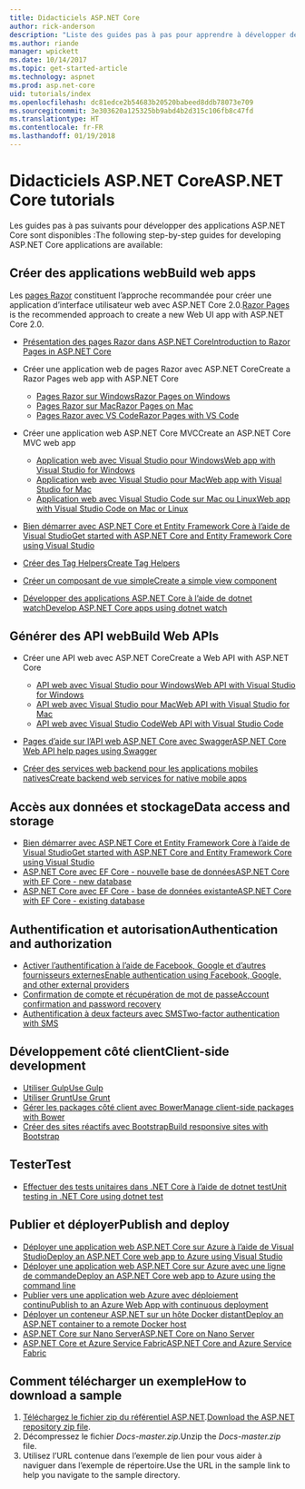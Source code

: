 ```yaml
---
title: Didacticiels ASP.NET Core
author: rick-anderson
description: "Liste des guides pas à pas pour apprendre à développer des applications ASP.NET Core."
ms.author: riande
manager: wpickett
ms.date: 10/14/2017
ms.topic: get-started-article
ms.technology: aspnet
ms.prod: asp.net-core
uid: tutorials/index
ms.openlocfilehash: dc81edce2b54683b20520babeed8ddb78073e709
ms.sourcegitcommit: 3e303620a125325bb9abd4b2d315c106fb8c47fd
ms.translationtype: HT
ms.contentlocale: fr-FR
ms.lasthandoff: 01/19/2018
---
```

# <a name="aspnet-core-tutorials"></a><span data-ttu-id="8595b-103">Didacticiels ASP.NET Core</span><span class="sxs-lookup"><span data-stu-id="8595b-103">ASP.NET Core tutorials</span></span>

<span data-ttu-id="8595b-104">Les guides pas à pas suivants pour développer des applications ASP.NET Core sont disponibles :</span><span class="sxs-lookup"><span data-stu-id="8595b-104">The following step-by-step guides for developing ASP.NET Core applications are available:</span></span>

## <a name="build-web-apps"></a><span data-ttu-id="8595b-105">Créer des applications web</span><span class="sxs-lookup"><span data-stu-id="8595b-105">Build web apps</span></span>

<span data-ttu-id="8595b-106">Les [pages Razor](xref:mvc/razor-pages/index) constituent l’approche recommandée pour créer une application d’interface utilisateur web avec ASP.NET Core 2.0.</span><span class="sxs-lookup"><span data-stu-id="8595b-106">[Razor Pages](xref:mvc/razor-pages/index) is the recommended approach to create a new Web UI app with ASP.NET Core 2.0.</span></span>

* [<span data-ttu-id="8595b-107">Présentation des pages Razor dans ASP.NET Core</span><span class="sxs-lookup"><span data-stu-id="8595b-107">Introduction to Razor Pages in ASP.NET Core</span></span>](xref:mvc/razor-pages/index)
* <span data-ttu-id="8595b-108">Créer une application web de pages Razor avec ASP.NET Core</span><span class="sxs-lookup"><span data-stu-id="8595b-108">Create a Razor Pages web app with ASP.NET Core</span></span>

   * [<span data-ttu-id="8595b-109">Pages Razor sur Windows</span><span class="sxs-lookup"><span data-stu-id="8595b-109">Razor Pages on Windows</span></span>](xref:tutorials/razor-pages/index)
   * [<span data-ttu-id="8595b-110">Pages Razor sur Mac</span><span class="sxs-lookup"><span data-stu-id="8595b-110">Razor Pages on Mac</span></span>](xref:tutorials/razor-pages-mac/index)
   * [<span data-ttu-id="8595b-111">Pages Razor avec VS Code</span><span class="sxs-lookup"><span data-stu-id="8595b-111">Razor Pages with VS Code</span></span>](xref:tutorials/razor-pages-vsc/index)  

* <span data-ttu-id="8595b-112">Créer une application web ASP.NET Core MVC</span><span class="sxs-lookup"><span data-stu-id="8595b-112">Create an ASP.NET Core MVC web app</span></span>

   * [<span data-ttu-id="8595b-113">Application web avec Visual Studio pour Windows</span><span class="sxs-lookup"><span data-stu-id="8595b-113">Web app with Visual Studio for Windows</span></span>](first-mvc-app/index.md)
   * [<span data-ttu-id="8595b-114">Application web avec Visual Studio pour Mac</span><span class="sxs-lookup"><span data-stu-id="8595b-114">Web app with Visual Studio for Mac</span></span>](first-mvc-app-mac/index.md)
   * [<span data-ttu-id="8595b-115">Application web avec Visual Studio Code sur Mac ou Linux</span><span class="sxs-lookup"><span data-stu-id="8595b-115">Web app with Visual Studio Code on Mac or Linux</span></span>](first-mvc-app-xplat/index.md)

* [<span data-ttu-id="8595b-116">Bien démarrer avec ASP.NET Core et Entity Framework Core à l’aide de Visual Studio</span><span class="sxs-lookup"><span data-stu-id="8595b-116">Get started with ASP.NET Core and Entity Framework Core using Visual Studio</span></span>](../data/ef-mvc/index.md)
* [<span data-ttu-id="8595b-117">Créer des Tag Helpers</span><span class="sxs-lookup"><span data-stu-id="8595b-117">Create Tag Helpers</span></span>](../mvc/views/tag-helpers/authoring.md)
* [<span data-ttu-id="8595b-118">Créer un composant de vue simple</span><span class="sxs-lookup"><span data-stu-id="8595b-118">Create a simple view component</span></span>](../mvc/views/view-components.md#walkthrough-creating-a-simple-view-component)
* [<span data-ttu-id="8595b-119">Développer des applications ASP.NET Core à l’aide de dotnet watch</span><span class="sxs-lookup"><span data-stu-id="8595b-119">Develop ASP.NET Core apps using dotnet watch</span></span>](dotnet-watch.md)

## <a name="build-web-apis"></a><span data-ttu-id="8595b-120">Générer des API web</span><span class="sxs-lookup"><span data-stu-id="8595b-120">Build Web APIs</span></span>
* <span data-ttu-id="8595b-121">Créer une API web avec ASP.NET Core</span><span class="sxs-lookup"><span data-stu-id="8595b-121">Create a Web API with ASP.NET Core</span></span>

  * [<span data-ttu-id="8595b-122">API web avec Visual Studio pour Windows</span><span class="sxs-lookup"><span data-stu-id="8595b-122">Web API with Visual Studio for Windows</span></span>](first-web-api.md)
  * [<span data-ttu-id="8595b-123">API web avec Visual Studio pour Mac</span><span class="sxs-lookup"><span data-stu-id="8595b-123">Web API with Visual Studio for Mac</span></span>](xref:tutorials/first-web-api-mac)
  * [<span data-ttu-id="8595b-124">API web avec Visual Studio Code</span><span class="sxs-lookup"><span data-stu-id="8595b-124">Web API with Visual Studio Code</span></span>](web-api-vsc.md)
  
* [<span data-ttu-id="8595b-125">Pages d’aide sur l’API web ASP.NET Core avec Swagger</span><span class="sxs-lookup"><span data-stu-id="8595b-125">ASP.NET Core Web API help pages using Swagger</span></span>](web-api-help-pages-using-swagger.md)
* [<span data-ttu-id="8595b-126">Créer des services web backend pour les applications mobiles natives</span><span class="sxs-lookup"><span data-stu-id="8595b-126">Create backend web services for native mobile apps</span></span>](../mobile/native-mobile-backend.md)

## <a name="data-access-and-storage"></a><span data-ttu-id="8595b-127">Accès aux données et stockage</span><span class="sxs-lookup"><span data-stu-id="8595b-127">Data access and storage</span></span>
* [<span data-ttu-id="8595b-128">Bien démarrer avec ASP.NET Core et Entity Framework Core à l’aide de Visual Studio</span><span class="sxs-lookup"><span data-stu-id="8595b-128">Get started with ASP.NET Core and Entity Framework Core using Visual Studio</span></span>](../data/ef-mvc/index.md)
* [<span data-ttu-id="8595b-129">ASP.NET Core avec EF Core - nouvelle base de données</span><span class="sxs-lookup"><span data-stu-id="8595b-129">ASP.NET Core with EF Core - new database</span></span>](https://docs.microsoft.com/ef/core/get-started/aspnetcore/new-db)
* [<span data-ttu-id="8595b-130">ASP.NET Core avec EF Core - base de données existante</span><span class="sxs-lookup"><span data-stu-id="8595b-130">ASP.NET Core with EF Core - existing database</span></span>](https://docs.microsoft.com/ef/core/get-started/aspnetcore/existing-db)

## <a name="authentication-and-authorization"></a><span data-ttu-id="8595b-131">Authentification et autorisation</span><span class="sxs-lookup"><span data-stu-id="8595b-131">Authentication and authorization</span></span>
* [<span data-ttu-id="8595b-132">Activer l’authentification à l’aide de Facebook, Google et d’autres fournisseurs externes</span><span class="sxs-lookup"><span data-stu-id="8595b-132">Enable authentication using Facebook, Google, and other external providers</span></span>](../security/authentication/social/index.md)
* [<span data-ttu-id="8595b-133">Confirmation de compte et récupération de mot de passe</span><span class="sxs-lookup"><span data-stu-id="8595b-133">Account confirmation and password recovery</span></span>](../security/authentication/accconfirm.md)
* [<span data-ttu-id="8595b-134">Authentification à deux facteurs avec SMS</span><span class="sxs-lookup"><span data-stu-id="8595b-134">Two-factor authentication with SMS</span></span>](../security/authentication/2fa.md)

## <a name="client-side-development"></a><span data-ttu-id="8595b-135">Développement côté client</span><span class="sxs-lookup"><span data-stu-id="8595b-135">Client-side development</span></span>
* [<span data-ttu-id="8595b-136">Utiliser Gulp</span><span class="sxs-lookup"><span data-stu-id="8595b-136">Use Gulp</span></span>](../client-side/using-gulp.md)
* [<span data-ttu-id="8595b-137">Utiliser Grunt</span><span class="sxs-lookup"><span data-stu-id="8595b-137">Use Grunt</span></span>](../client-side/using-grunt.md)
* [<span data-ttu-id="8595b-138">Gérer les packages côté client avec Bower</span><span class="sxs-lookup"><span data-stu-id="8595b-138">Manage client-side packages with Bower</span></span>](../client-side/bower.md)
* [<span data-ttu-id="8595b-139">Créer des sites réactifs avec Bootstrap</span><span class="sxs-lookup"><span data-stu-id="8595b-139">Build responsive sites with Bootstrap</span></span>](../client-side/bootstrap.md)

## <a name="test"></a><span data-ttu-id="8595b-140">Tester</span><span class="sxs-lookup"><span data-stu-id="8595b-140">Test</span></span>
* [<span data-ttu-id="8595b-141">Effectuer des tests unitaires dans .NET Core à l’aide de dotnet test</span><span class="sxs-lookup"><span data-stu-id="8595b-141">Unit testing in .NET Core using dotnet test</span></span>](https://docs.microsoft.com/dotnet/articles/core/testing/unit-testing-with-dotnet-test)

## <a name="publish-and-deploy"></a><span data-ttu-id="8595b-142">Publier et déployer</span><span class="sxs-lookup"><span data-stu-id="8595b-142">Publish and deploy</span></span>
* [<span data-ttu-id="8595b-143">Déployer une application web ASP.NET Core sur Azure à l’aide de Visual Studio</span><span class="sxs-lookup"><span data-stu-id="8595b-143">Deploy an ASP.NET Core web app to Azure using Visual Studio</span></span>](publish-to-azure-webapp-using-vs.md)
* [<span data-ttu-id="8595b-144">Déployer une application web ASP.NET Core sur Azure avec une ligne de commande</span><span class="sxs-lookup"><span data-stu-id="8595b-144">Deploy an ASP.NET Core web app to Azure using the command line</span></span>](publish-to-azure-webapp-using-cli.md)
* [<span data-ttu-id="8595b-145">Publier vers une application web Azure avec déploiement continu</span><span class="sxs-lookup"><span data-stu-id="8595b-145">Publish to an Azure Web App with continuous deployment</span></span>](xref:host-and-deploy/azure-apps/azure-continuous-deployment)
* [<span data-ttu-id="8595b-146">Déployer un conteneur ASP.NET sur un hôte Docker distant</span><span class="sxs-lookup"><span data-stu-id="8595b-146">Deploy an ASP.NET container to a remote Docker host</span></span>](https://docs.microsoft.com/azure/vs-azure-tools-docker-hosting-web-apps-in-docker)
* [<span data-ttu-id="8595b-147">ASP.NET Core sur Nano Server</span><span class="sxs-lookup"><span data-stu-id="8595b-147">ASP.NET Core on Nano Server</span></span>](nano-server.md)
* [<span data-ttu-id="8595b-148">ASP.NET Core et Azure Service Fabric</span><span class="sxs-lookup"><span data-stu-id="8595b-148">ASP.NET Core and Azure Service Fabric</span></span>](https://docs.microsoft.com/azure/service-fabric/service-fabric-add-a-web-frontend)

<a name="download"></a> 
## <a name="how-to-download-a-sample"></a><span data-ttu-id="8595b-149">Comment télécharger un exemple</span><span class="sxs-lookup"><span data-stu-id="8595b-149">How to download a sample</span></span>
1. <span data-ttu-id="8595b-150">[Téléchargez le fichier zip du référentiel ASP.NET](https://codeload.github.com/aspnet/Docs/zip/master).</span><span class="sxs-lookup"><span data-stu-id="8595b-150">[Download the ASP.NET repository zip file](https://codeload.github.com/aspnet/Docs/zip/master).</span></span>
1. <span data-ttu-id="8595b-151">Décompressez le fichier *Docs-master.zip*.</span><span class="sxs-lookup"><span data-stu-id="8595b-151">Unzip the *Docs-master.zip* file.</span></span>
1. <span data-ttu-id="8595b-152">Utilisez l’URL contenue dans l’exemple de lien pour vous aider à naviguer dans l’exemple de répertoire.</span><span class="sxs-lookup"><span data-stu-id="8595b-152">Use the URL in the sample link to help you navigate to the sample directory.</span></span> 
